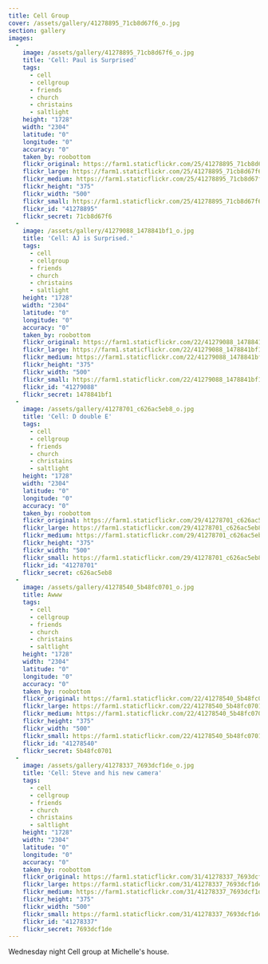 ```yaml
---
title: Cell Group
cover: /assets/gallery/41278895_71cb8d67f6_o.jpg
section: gallery
images:
  - 
    image: /assets/gallery/41278895_71cb8d67f6_o.jpg
    title: 'Cell: Paul is Surprised'
    tags:
      - cell
      - cellgroup
      - friends
      - church
      - christains
      - saltlight
    height: "1728"
    width: "2304"
    latitude: "0"
    longitude: "0"
    accuracy: "0"
    taken_by: roobottom
    flickr_original: https://farm1.staticflickr.com/25/41278895_71cb8d67f6_o.jpg
    flickr_large: https://farm1.staticflickr.com/25/41278895_71cb8d67f6_b.jpg
    flickr_medium: https://farm1.staticflickr.com/25/41278895_71cb8d67f6.jpg
    flickr_height: "375"
    flickr_width: "500"
    flickr_small: https://farm1.staticflickr.com/25/41278895_71cb8d67f6_m.jpg
    flickr_id: "41278895"
    flickr_secret: 71cb8d67f6
  - 
    image: /assets/gallery/41279088_1478841bf1_o.jpg
    title: 'Cell: AJ is Surprised.'
    tags:
      - cell
      - cellgroup
      - friends
      - church
      - christains
      - saltlight
    height: "1728"
    width: "2304"
    latitude: "0"
    longitude: "0"
    accuracy: "0"
    taken_by: roobottom
    flickr_original: https://farm1.staticflickr.com/22/41279088_1478841bf1_o.jpg
    flickr_large: https://farm1.staticflickr.com/22/41279088_1478841bf1_b.jpg
    flickr_medium: https://farm1.staticflickr.com/22/41279088_1478841bf1.jpg
    flickr_height: "375"
    flickr_width: "500"
    flickr_small: https://farm1.staticflickr.com/22/41279088_1478841bf1_m.jpg
    flickr_id: "41279088"
    flickr_secret: 1478841bf1
  - 
    image: /assets/gallery/41278701_c626ac5eb8_o.jpg
    title: 'Cell: D double E'
    tags:
      - cell
      - cellgroup
      - friends
      - church
      - christains
      - saltlight
    height: "1728"
    width: "2304"
    latitude: "0"
    longitude: "0"
    accuracy: "0"
    taken_by: roobottom
    flickr_original: https://farm1.staticflickr.com/29/41278701_c626ac5eb8_o.jpg
    flickr_large: https://farm1.staticflickr.com/29/41278701_c626ac5eb8_b.jpg
    flickr_medium: https://farm1.staticflickr.com/29/41278701_c626ac5eb8.jpg
    flickr_height: "375"
    flickr_width: "500"
    flickr_small: https://farm1.staticflickr.com/29/41278701_c626ac5eb8_m.jpg
    flickr_id: "41278701"
    flickr_secret: c626ac5eb8
  - 
    image: /assets/gallery/41278540_5b48fc0701_o.jpg
    title: Awww
    tags:
      - cell
      - cellgroup
      - friends
      - church
      - christains
      - saltlight
    height: "1728"
    width: "2304"
    latitude: "0"
    longitude: "0"
    accuracy: "0"
    taken_by: roobottom
    flickr_original: https://farm1.staticflickr.com/22/41278540_5b48fc0701_o.jpg
    flickr_large: https://farm1.staticflickr.com/22/41278540_5b48fc0701_b.jpg
    flickr_medium: https://farm1.staticflickr.com/22/41278540_5b48fc0701.jpg
    flickr_height: "375"
    flickr_width: "500"
    flickr_small: https://farm1.staticflickr.com/22/41278540_5b48fc0701_m.jpg
    flickr_id: "41278540"
    flickr_secret: 5b48fc0701
  - 
    image: /assets/gallery/41278337_7693dcf1de_o.jpg
    title: 'Cell: Steve and his new camera'
    tags:
      - cell
      - cellgroup
      - friends
      - church
      - christains
      - saltlight
    height: "1728"
    width: "2304"
    latitude: "0"
    longitude: "0"
    accuracy: "0"
    taken_by: roobottom
    flickr_original: https://farm1.staticflickr.com/31/41278337_7693dcf1de_o.jpg
    flickr_large: https://farm1.staticflickr.com/31/41278337_7693dcf1de_b.jpg
    flickr_medium: https://farm1.staticflickr.com/31/41278337_7693dcf1de.jpg
    flickr_height: "375"
    flickr_width: "500"
    flickr_small: https://farm1.staticflickr.com/31/41278337_7693dcf1de_m.jpg
    flickr_id: "41278337"
    flickr_secret: 7693dcf1de
---
```

Wednesday night Cell group at Michelle's house. 